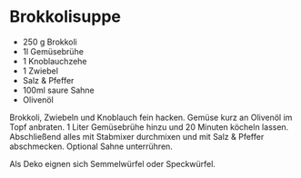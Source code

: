 ﻿# Brokkolisuppe

- 250 g Brokkoli
- 1l Gemüsebrühe
- 1 Knoblauchzehe
- 1 Zwiebel
- Salz & Pfeffer
- 100ml saure Sahne
- Olivenöl

Brokkoli, Zwiebeln und Knoblauch fein hacken.
Gemüse kurz an Olivenöl im Topf anbraten.
1 Liter Gemüsebrühe hinzu und 20 Minuten köcheln lassen.
Abschließend alles mit Stabmixer durchmixen und mit Salz & Pfeffer abschmecken.
Optional Sahne unterrühren.

Als Deko eignen sich Semmelwürfel oder Speckwürfel.
